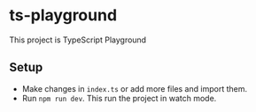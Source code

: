 # ts-playground

This project is TypeScript Playground

## Setup

- Make changes in `index.ts` or add more files and import them.
- Run `npm run dev`. This run the project in watch mode.
